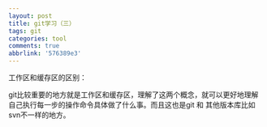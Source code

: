 ```yaml
---
layout: post
title: git学习（三）
tags: git
categories: tool
comments: true
abbrlink: '576389e3'
---
```

工作区和缓存区的区别：  

git比较重要的地方就是工作区和缓存区，理解了这两个概念，就可以更好地理解自己执行每一步的操作命令具体做了什么事。而且这也是git 和 其他版本库比如svn不一样的地方。
